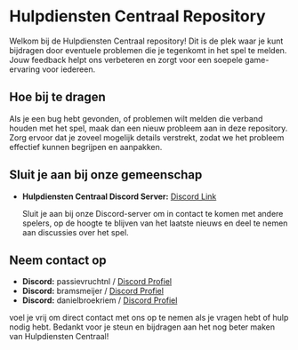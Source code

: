 # Hulpdiensten Centraal Repository

Welkom bij de Hulpdiensten Centraal repository! Dit is de plek waar je kunt bijdragen door eventuele problemen die je tegenkomt in het spel te melden. Jouw feedback helpt ons verbeteren en zorgt voor een soepele game-ervaring voor iedereen.

## Hoe bij te dragen

Als je een bug hebt gevonden, of problemen wilt melden die verband houden met het spel, maak dan een nieuw probleem aan in deze repository. Zorg ervoor dat je zoveel mogelijk details verstrekt, zodat we het probleem effectief kunnen begrijpen en aanpakken.

## Sluit je aan bij onze gemeenschap

- **Hulpdiensten Centraal Discord Server:** [Discord Link](https://discord.gg/uaShN3KZrv)
  
  Sluit je aan bij onze Discord-server om in contact te komen met andere spelers, op de hoogte te blijven van het laatste nieuws en deel te nemen aan discussies over het spel.

## Neem contact op

- **Discord:** passievruchtnl / [Discord Profiel](https://discord.com/users/528557003770167297)
-  **Discord:** bramsmeijer / [Discord Profiel](https://discord.com/users/245555320447827978)
-   **Discord:** danielbroekriem / [Discord Profiel](https://discord.com/users/352660102622478336)

voel je vrij om direct contact met ons op te nemen als je vragen hebt of hulp nodig hebt.
Bedankt voor je steun en bijdragen aan het nog beter maken van Hulpdiensten Centraal!
